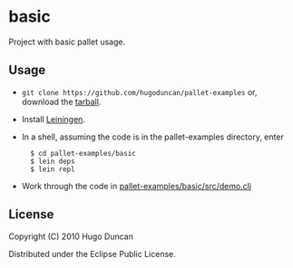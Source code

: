 # basic

Project with basic pallet usage.

## Usage

- `git clone https://github.com/hugoduncan/pallet-examples` or, download
  the [tarball](https://github.com/hugoduncan/pallet-examples/tarball/master).

- Install [Leiningen](http://github.com/technomancy/leiningen).

- In a shell, assuming the code is in the pallet-examples directory, enter

        $ cd pallet-examples/basic
        $ lein deps
        $ lein repl

- Work through the code in [pallet-examples/basic/src/demo.clj](https://github.com/hugoduncan/pallet-examples/blob/master/basic/src/demo.clj)

## License

Copyright (C) 2010 Hugo Duncan

Distributed under the Eclipse Public License.
